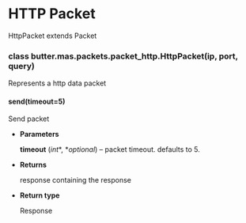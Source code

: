 # HTTP Packet

HttpPacket extends Packet


### class butter.mas.packets.packet_http.HttpPacket(ip, port, query)
Represents a http data packet


#### send(timeout=5)
Send packet


* **Parameters**

    **timeout** (*int**, **optional*) – packet timeout. defaults to 5.



* **Returns**

    response containing the response



* **Return type**

    Response
